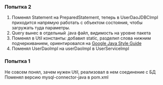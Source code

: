 <h3>Попытка 2</h3>
<ol>
<li>
Поменял Statement на PreparedStatement, теперь в UserDaoJDBCImpl приходится напрямую работать с объектом состояния,
чтобы загружать туда параметры.
</li>
<li>
Query вынес в отдельный .java файл, видимость на уровне пакета
</li>
<li>
Поменял в Util константы: добавил static, разделил слова нижним подчеркиванием, ориентировался на <a href="https://google.github.io/styleguide/javaguide.html">Google Java Style Guide</a>
</li>
<li>
Поменял UserDaoImpl на userDaoImpl в UserServiceImpl
</li>
</ol>
<h3>Попытка 1</h3>
Не совсем понял, зачем нужен Util, реализовал в нем соединение с БД<br>
Поменял версию mysql-connector-java в pom.xml<br> 
